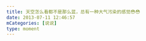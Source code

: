 ```yaml
---
title: 天空怎么看都不是那么蓝，总有一种大气污染的感觉😳😳
date: 2013-07-11 12:46:57
mCategories: [说说]
type: moment
---
```


<div id="pics-20130711124657"></div>

<script src="/lib/moment/pics.js"></script>
<script>
var data = [
    {"link": "2013-07-11_000000.jpeg", "type": "shuoshuo"}
];
picsRender(data, "pics-20130711124657");
</script>
